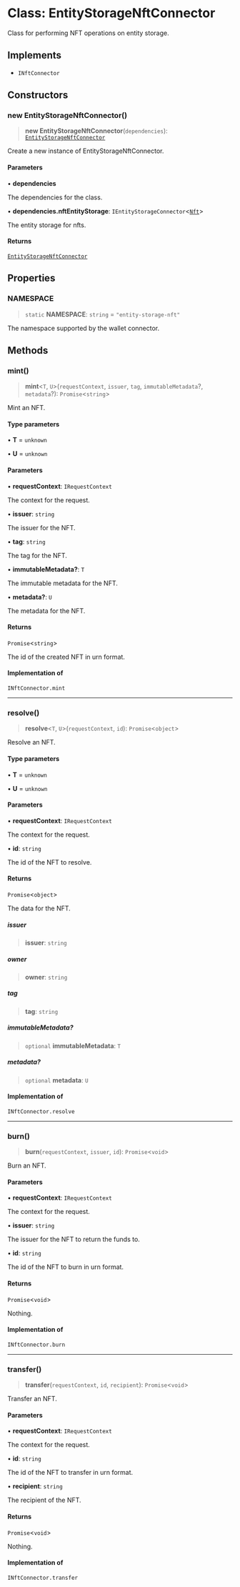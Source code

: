 # Class: EntityStorageNftConnector

Class for performing NFT operations on entity storage.

## Implements

- `INftConnector`

## Constructors

### new EntityStorageNftConnector()

> **new EntityStorageNftConnector**(`dependencies`): [`EntityStorageNftConnector`](EntityStorageNftConnector.md)

Create a new instance of EntityStorageNftConnector.

#### Parameters

• **dependencies**

The dependencies for the class.

• **dependencies.nftEntityStorage**: `IEntityStorageConnector`\<[`Nft`](Nft.md)\>

The entity storage for nfts.

#### Returns

[`EntityStorageNftConnector`](EntityStorageNftConnector.md)

## Properties

### NAMESPACE

> `static` **NAMESPACE**: `string` = `"entity-storage-nft"`

The namespace supported by the wallet connector.

## Methods

### mint()

> **mint**\<`T`, `U`\>(`requestContext`, `issuer`, `tag`, `immutableMetadata`?, `metadata`?): `Promise`\<`string`\>

Mint an NFT.

#### Type parameters

• **T** = `unknown`

• **U** = `unknown`

#### Parameters

• **requestContext**: `IRequestContext`

The context for the request.

• **issuer**: `string`

The issuer for the NFT.

• **tag**: `string`

The tag for the NFT.

• **immutableMetadata?**: `T`

The immutable metadata for the NFT.

• **metadata?**: `U`

The metadata for the NFT.

#### Returns

`Promise`\<`string`\>

The id of the created NFT in urn format.

#### Implementation of

`INftConnector.mint`

***

### resolve()

> **resolve**\<`T`, `U`\>(`requestContext`, `id`): `Promise`\<`object`\>

Resolve an NFT.

#### Type parameters

• **T** = `unknown`

• **U** = `unknown`

#### Parameters

• **requestContext**: `IRequestContext`

The context for the request.

• **id**: `string`

The id of the NFT to resolve.

#### Returns

`Promise`\<`object`\>

The data for the NFT.

##### issuer

> **issuer**: `string`

##### owner

> **owner**: `string`

##### tag

> **tag**: `string`

##### immutableMetadata?

> `optional` **immutableMetadata**: `T`

##### metadata?

> `optional` **metadata**: `U`

#### Implementation of

`INftConnector.resolve`

***

### burn()

> **burn**(`requestContext`, `issuer`, `id`): `Promise`\<`void`\>

Burn an NFT.

#### Parameters

• **requestContext**: `IRequestContext`

The context for the request.

• **issuer**: `string`

The issuer for the NFT to return the funds to.

• **id**: `string`

The id of the NFT to burn in urn format.

#### Returns

`Promise`\<`void`\>

Nothing.

#### Implementation of

`INftConnector.burn`

***

### transfer()

> **transfer**(`requestContext`, `id`, `recipient`): `Promise`\<`void`\>

Transfer an NFT.

#### Parameters

• **requestContext**: `IRequestContext`

The context for the request.

• **id**: `string`

The id of the NFT to transfer in urn format.

• **recipient**: `string`

The recipient of the NFT.

#### Returns

`Promise`\<`void`\>

Nothing.

#### Implementation of

`INftConnector.transfer`
